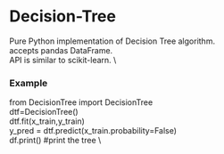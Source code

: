 # Decision-Tree
Pure Python implementation of Decision Tree  algorithm. \
accepts pandas DataFrame. \
API is similar to scikit-learn. \
### Example

from DecisionTree import DecisionTree \
dtf=DecisionTree() \
dtf.fit(x_train,y_train) \
y_pred = dtf.predict(x_train.probability=False) \
df.print() #print the tree \
